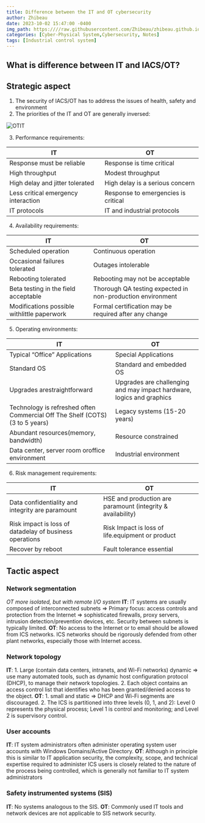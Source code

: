 ```yaml
---
title: Difference between the IT and OT cybersecurity
author: Zhibeau
date: 2023-10-02 15:47:00 -0400
img_path: https:////raw.githubusercontent.com/Zhibeau/zhibeau.github.io/main/_posts/10_02/
categories: [Cyber-Physical System,Cybersecurity, Notes]
tags: [Industrial control system]
---
```


## What is difference between IT and IACS/OT?

## Strategic aspect
1. The security of IACS/OT has to address the issues of health, safety and environment
2. The priorities of the IT and OT are generally inversed:

![OTIT](OTIT.png)

3. Performance requirements:

| IT                                  | OT                                  |
|-------------------------------------|-------------------------------------|
| Response must be reliable           | Response is time critical           |
| High throughput                     | Modest throughput                   |
| High delay and jitter tolerated     | High delay is a serious concern     |
| Less critical emergency interaction | Response to emergencies is critical |
| IT protocols                        | IT and industrial protocols         |

4. Availability requirements:

| IT                                          | OT                                                         |
|---------------------------------------------|------------------------------------------------------------|
| Scheduled operation                         | Continuous operation                                       |
| Occasional failures tolerated               | Outages intolerable                                        |
| Rebooting tolerated                         | Rebooting may not be acceptable                            |
| Beta testing in the field acceptable        | Thorough QA testing expected in non-production environment |
| Modifications possible withlittle paperwork | Formal certification may be required after any change      |

5. Operating environments:

| IT                                                                           | OT                                                                    |
|------------------------------------------------------------------------------|-----------------------------------------------------------------------|
| Typical “Office” Applications                                                | Special Applications                                                  |
| Standard OS                                                                  | Standard and embedded OS                                              |
| Upgrades arestraightforward                                                  | Upgrades are challenging and may impact hardware, logics and graphics |
| Technology is refreshed often Commercial Off The Shelf (COTS) (3 to 5 years) | Legacy systems (15-20 years)                                          |
| Abundant resources(memory, bandwidth)                                        | Resource constrained                                                  |
| Data center, server room oroffice environment                                | Industrial environment                                                |

6. Risk management requirements:

| IT                                                      | OT                                                          |
|---------------------------------------------------------|-------------------------------------------------------------|
| Data confidentiality and integrity are paramount        | HSE and production are paramount (integrity & availability) |
| Risk impact is loss of datadelay of business operations | Risk Impact is loss of life.equipment or product            |
| Recover by reboot                                       | Fault tolerance essential                                   |

## Tactic aspect
### Network segmentation
*OT more isolated, but with remote I/O system*
**IT**: IT systems are usually composed of interconnected subnets =>   Primary focus: access controls and protection from the Internet =>  sophisticated firewalls, proxy servers, intrusion detection/prevention devices, etc. 
Security between subnets is typically limited.
**OT**: No access to the Internet or to email should be allowed from ICS networks. ICS networks should be rigorously defended from other plant networks, especially those with Internet access.

### Network topology
**IT**: 1. Large (contain data centers, intranets, and Wi-Fi networks) dynamic => use many automated tools, such as dynamic host configuration protocol (DHCP), to manage their network topologies. 2. Each object contains an access control list that identifies who has been granted/denied access to the object.
**OT**: 1. small and static => DHCP and Wi-Fi segments are discouraged. 2. The ICS is partitioned into three levels (0, 1, and 2): Level 0 represents the physical process; Level 1 is control and monitoring; and Level 2 is supervisory control.

### User accounts
**IT**: IT system administrators often administer operating system user accounts with Windows Domains/Active Directory.
**OT**: Although in principle this is similar to IT application security, the complexity, scope, and technical expertise required to administer ICS users is closely related to the nature of the process being controlled, which is generally not familiar to IT system administrators

### Safety instrumented systems (SIS)
**IT**: No systems analogous to the SIS.
**OT**: Commonly used IT tools and network devices are not applicable to SIS network security.